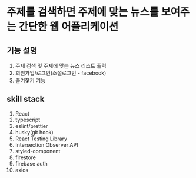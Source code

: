 # 주제를 검색하면 주제에 맞는 뉴스를 보여주는 간단한 웹 어플리케이션

## 기능 설명

1. 주제 검색 및 주제에 맞는 뉴스 리스트 출력
2. 회원가입/로그인(소셜로그인 - facebook)
3. 즐겨찾기 기능

## skill stack

1. React
2. typescript
3. eslint/prettier
4. husky(git hook)
5. React Testing Library
6. Intersection Observer API
7. styled-component
8. firestore
9. firebase auth
10. axios
